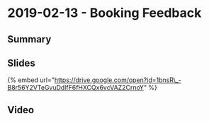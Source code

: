 # 2019-02-13 - Booking Feedback

## Summary

## Slides

{% embed url="https://drive.google.com/open?id=1bnsR\_-B8r56Y2VTeGvuDdlfF6fHXCQx6vcVAZ2CrnoY" %}

## Video



